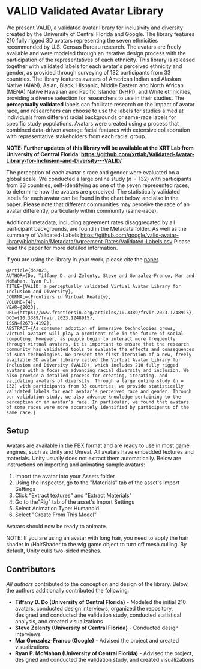 # VALID Validated Avatar Library

We present VALID, a validated avatar library for inclusivity and diversity created by the University of Central Florida and Google. The library features 210 fully rigged 3D avatars representing the seven ethnicities recommended by U.S. Census Bureau research. The avatars are freely available and were modeled through an iterative design process with the participation of the representatives of each ethnicity. This library is released together with validated labels for each avatar's perceived ethnicity and gender, as provided through surveying of 132 participants from 33 countries. 
The library features avatars of American Indian and Alaskan Native (AIAN), Asian, Black, Hispanic, Middle Eastern and North African (MENA) Native Hawaiian and Pacific Islander (NHPI), and White ethnicities, providing a diverse selection for researchers to use in their studies. The **perceptually validated**  labels can facilitate research on the impact of avatar race, and researchers can choose to use the labels for studies aimed at individuals from different racial backgrounds or same-race labels for specific study populations. Avatars were created using a process that combined data-driven average facial features with extensive collaboration with representative stakeholders from each racial group. 


**NOTE: Further updates of this library will be available at the XRT Lab from University of Central Florida:
https://github.com/xrtlab/Validated-Avatar-Library-for-Inclusion-and-Diversity---VALID/**


The perception of each avatar's race and gender were evaluated on a global scale. We conducted a large online study ($n=132$) with participants from 33 countries, self-identifying as one of the seven represented races, to determine how the avatars are perceived. The statistically validated labels for each avatar can be found in the chart below, and also in the paper. Please note that different communities may perceive the race of an avatar differently, particularly within community (same-race). 

Additional metadata, including agreement rates disaggregated by all participant backgrounds, are found in the Metadata folder. As well as the summary of Validated-Labels https://github.com/google/valid-avatar-library/blob/main/Metadata/Agreement-Rates/Validated-Labels.csv Please read the paper for more detailed information. 


If you are using the library in your work, please cite the [paper](https://www.frontiersin.org/articles/10.3389/frvir.2023.1248915/full).

    @article{do2023,
    AUTHOR={Do, Tiffany D. and Zelenty, Steve and Gonzalez-Franco, Mar and McMahan, Ryan P.},   
    TITLE={VALID: a perceptually validated Virtual Avatar Library for Inclusion and Diversity},      
    JOURNAL={Frontiers in Virtual Reality},      
    VOLUME={4},           
    YEAR={2023},       
    URL={https://www.frontiersin.org/articles/10.3389/frvir.2023.1248915},       
    DOI={10.3389/frvir.2023.1248915},      
    ISSN={2673-4192},    
    ABSTRACT={As consumer adoption of immersive technologies grows, virtual avatars will play a prominent role in the future of social computing. However, as people begin to interact more frequently through virtual avatars, it is important to ensure that the research community has validated tools to evaluate the effects and consequences of such technologies. We present the first iteration of a new, freely available 3D avatar library called the Virtual Avatar Library for Inclusion and Diversity (VALID), which includes 210 fully rigged avatars with a focus on advancing racial diversity and inclusion. We also provide a detailed process for creating, iterating, and validating avatars of diversity. Through a large online study (n = 132) with participants from 33 countries, we provide statistically validated labels for each avatar’s perceived race and gender. Through our validation study, we also advance knowledge pertaining to the perception of an avatar’s race. In particular, we found that avatars of some races were more accurately identified by participants of the same race.}


## Setup
Avatars are available in the FBX format and are ready to use in most game engines, such as Unity and Unreal.  All avatars have embedded textures and materials. Unity usually does not extract them automatically. Below are instructions on importing and animating sample avatars: 

1. Import the avatar into your Assets folder
2. Using the Inspector, go to the "Materials" tab of the asset's Import Settings 
3. Click "Extract textures" and "Extract Materials"
4. Go to the"Rig" tab of the asset's Import Settings
5. Select Animation Type: Humanoid 
6. Select "Create From This Model" 

Avatars should now be ready to animate.

NOTE: 
If you are using an avatar with long hair, you need to apply the hair shader in /HairShader to the wig game object to turn off mesh culling. By default, Unity culls two-sided meshes. 

## Contributors
*All authors* contributed to the conception and design of the library. Below, the authors additionally contributed the following: 
 - **Tiffany D. Do  (University of Central Florida)** - Modeled the initial 210 avatars, conducted design interviews, organized the repository, designed and conducted the validation study, conducted statistical analysis, and created visualizations
 - **Steve Zelenty (University of Central Florida)** - Conducted design interviews
 - **Mar Gonzalez-Franco (Google)** - Advised the project and created visualizations 
 - **Ryan P. McMahan (University of Central Florida)** - Advised the project, designed and conducted the validation study, and created visualizations 
